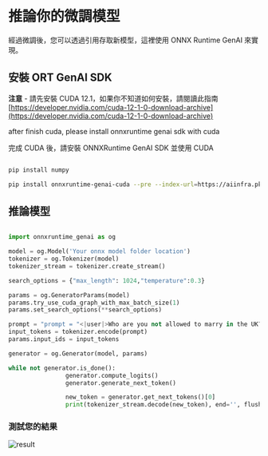 ﻿# **推論你的微調模型**

經過微調後，您可以透過引用存取新模型，這裡使用 ONNX Runtime GenAI 來實現。

## **安裝 ORT GenAI SDK**

**注意** - 請先安裝 CUDA 12.1，如果你不知道如何安裝，請閱讀此指南 [https://developer.nvidia.com/cuda-12-1-0-download-archive](https://developer.nvidia.com/cuda-12-1-0-download-archive)

after finish cuda, please install onnxruntime genai sdk with cuda

完成 CUDA 後，請安裝 ONNXRuntime GenAI SDK 並使用 CUDA

```bash

pip install numpy

pip install onnxruntime-genai-cuda --pre --index-url=https://aiinfra.pkgs.visualstudio.com/PublicPackages/_packaging/onnxruntime-genai/pypi/simple/

```

## **推論模型**

```python

import onnxruntime_genai as og

model = og.Model('Your onnx model folder location')
tokenizer = og.Tokenizer(model)
tokenizer_stream = tokenizer.create_stream()

search_options = {"max_length": 1024,"temperature":0.3}

params = og.GeneratorParams(model)
params.try_use_cuda_graph_with_max_batch_size(1)
params.set_search_options(**search_options)

prompt = "prompt = "<|user|>Who are you not allowed to marry in the UK?<|end|><|assistant|>""
input_tokens = tokenizer.encode(prompt)
params.input_ids = input_tokens

generator = og.Generator(model, params)

while not generator.is_done():
                generator.compute_logits()
                generator.generate_next_token()

                new_token = generator.get_next_tokens()[0]
                print(tokenizer_stream.decode(new_token), end='', flush=True)


```

### **測試您的結果**

![result](../../imgs/06/e2e/result.png)

